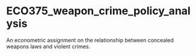 # ECO375_weapon_crime_policy_analysis
An econometric assignment on the relationship between concealed weapons laws and violent crimes.
